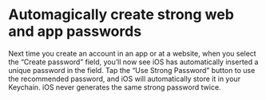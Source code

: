 # Automagically create strong web and app passwords
Next time you create an account in an app or at a website, when you select the “Create password” field, you’ll now see 
iOS has automatically inserted a unique password in the field. Tap the “Use Strong Password” button to use the 
recommended password, and iOS will automatically store it in your Keychain. iOS never generates the same strong 
password twice.